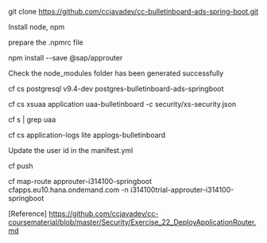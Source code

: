 git clone https://github.com/ccjavadev/cc-bulletinboard-ads-spring-boot.git

Install node, npm

prepare the .npmrc file

npm install --save @sap/approuter

Check the node_modules folder has been generated successfully

cf cs postgresql v9.4-dev postgres-bulletinboard-ads-springboot

cf cs xsuaa application uaa-bulletinboard -c security/xs-security.json

cf s | grep uaa

cf cs application-logs lite applogs-bulletinboard

Update the user id in the manifest.yml

cf push

cf map-route approuter-i314100-springboot cfapps.eu10.hana.ondemand.com -n i314100trial-approuter-i314100-springboot


[Reference]
https://github.com/ccjavadev/cc-coursematerial/blob/master/Security/Exercise_22_DeployApplicationRouter.md
